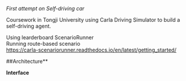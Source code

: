 *First attempt on Self-driving car*

Coursework in Tongji University using Carla Driving Simulator to build a self-driving agent.  

Using learderboard ScenarioRunner  
Running route-based scenario  
https://carla-scenariorunner.readthedocs.io/en/latest/getting_started/  

##Architecture**  

**Interface**

